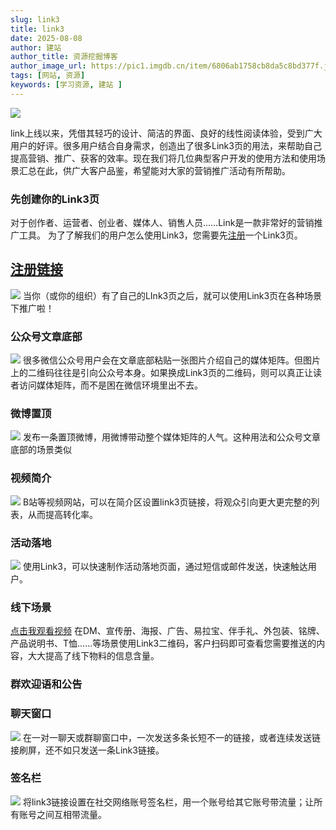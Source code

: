 ```yaml
---
slug: link3
title: link3
date: 2025-08-08
author: 建站
author_title: 资源挖掘博客
author_image_url: https://pic1.imgdb.cn/item/6806ab1758cb8da5c8bd377f.jpg
tags: [网站, 资源]
keywords: [学习资源, 建站 ]
---
```

![](https://pic1.zhimg.com/v2-f022e154d5210a4739ae35d5658bb5e4_b.webp)

link上线以来，凭借其轻巧的设计、简洁的界面、良好的线性阅读体验，受到广大用户的好评。很多用户结合自身需求，创造出了很多Link3页的用法，来帮助自己提高营销、推广、获客的效率。现在我们将几位典型客户开发的使用方法和使用场景汇总在此，供广大客户品鉴，希望能对大家的营销推广活动有所帮助。

### 先创建你的Link3页
对于创作者、运营者、创业者、媒体人、销售人员……Link是一款非常好的营销推广工具。
为了了解我们的用户怎么使用Link3，您需要先[注册](https://link3.cc/auths?id=lzfokm64)一个Link3页。

## [注册链接](https://link3.cc/auths?id=lzfokm64)
![](https://pic4.zhimg.com/80/v2-457d20aaaae17aa08401516c6457a09f_720w.webp)
当你（或你的组织）有了自己的LInk3页之后，就可以使用Link3页在各种场景下推广啦！
### 公众号文章底部
![](https://pic2.zhimg.com/80/v2-5acaa94dd5b28bd959c1b226f476dd15_720w.webp)
很多微信公众号用户会在文章底部粘贴一张图片介绍自己的媒体矩阵。但图片上的二维码往往是引向公众号本身。如果换成Link3页的二维码，则可以真正让读者访问媒体矩阵，而不是困在微信环境里出不去。

### 微博置顶
![](https://pic2.zhimg.com/80/v2-4986dc90ecc3c9214e9e783c4314e755_720w.webp)
发布一条置顶微博，用微博带动整个媒体矩阵的人气。这种用法和公众号文章底部的场景类似

### 视频简介
![](https://pic1.zhimg.com/80/v2-a60104b550a9c91fe8a806d1e39c0d6c_720w.webp)
B站等视频网站，可以在简介区设置link3页链接，将观众引向更大更完整的列表，从而提高转化率。

### 活动落地
![](https://pic4.zhimg.com/80/v2-89df28893db60c236f130f7ad27b51df_720w.webp)
使用Link3，可以快速制作活动落地页面，通过短信或邮件发送，快速触达用户。

### 线下场景
[点击我观看视频](https://vdn6.vzuu.com/SD/f10bf3a4-75f6-11ed-bceb-fee889a8bf95-v1_f4_t2_oMNr91lJ.mp4?pkey=AAVxjpN3Qlrf6tA8lidYFUGNA7A2FYaPS5H0r8XYW2E_ntxZLitWEJiCwyHCIAHrpsFqQ9e5MYzWkHgwSAvY7XwI&bu=078babd7&c=avc.1.1&expiration=1722798492&f=mp4&pu=078babd7&v=ks6)
在DM、宣传册、海报、广告、易拉宝、伴手礼、外包装、铭牌、产品说明书、T恤……等场景使用Link3二维码，客户扫码即可查看您需要推送的内容，大大提高了线下物料的信息含量。

### 群欢迎语和公告
### 聊天窗口
![](https://pic3.zhimg.com/80/v2-6579b848dd5de857a4fc02894d853ffa_720w.webp)
在一对一聊天或群聊窗口中，一次发送多条长短不一的链接，或者连续发送链接刷屏，还不如只发送一条Link3链接。

### 签名栏
![](https://pic1.zhimg.com/80/v2-1bffe546f02830718cbe076d3727c8f4_720w.webp)
将link3链接设置在社交网络账号签名栏，用一个账号给其它账号带流量；让所有账号之间互相带流量。










